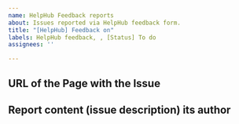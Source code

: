```yaml
---
name: HelpHub Feedback reports
about: Issues reported via HelpHub feedback form.
title: "[HelpHub] Feedback on"
labels: HelpHub feedback, , [Status] To do
assignees: ''

---
```


<!--
Please fill out the following sections with as many details as you can.
We can't work on fixing an issue unless we have all the details. 
So please be sure your submission is complete; if it's not, it will be marked as incomplete, and closed without being fixed.

-->

## URL of the Page with the Issue
<!-- Please provide a link to the documentation where the issue is.-->

## Report content (issue description) its author
<!-- Please provide content of submitted feedback and a link to reporter's wp.org profile. -->

